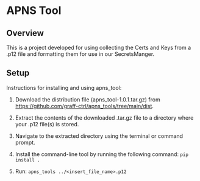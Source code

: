 # APNS Tool

## Overview
This is a project developed for using collecting the Certs and Keys from a .p12 file and formatting them for use in our SecretsManger. 

## Setup
Instructions for installing and using apns_tool:

1. Download the distribution file (apns_tool-1.0.1.tar.gz) from https://github.com/graff-ctrl/apns_tools/tree/main/dist.

2. Extract the contents of the downloaded .tar.gz file to a directory where your .p12 file(s) is stored.

3. Navigate to the extracted directory using the terminal or command prompt.

4. Install the command-line tool by running the following command: `pip install .`

5. Run:
`apns_tools ../<insert_file_name>.p12`

